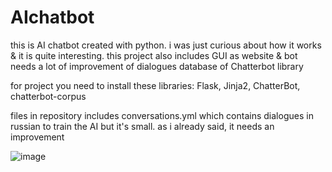 # AIchatbot
this is AI chatbot created with python. i was just curious about how it works &amp; it is quite interesting. this project also includes GUI as website &amp; bot needs a lot of improvement of dialogues database of Chatterbot library

for project you need to install these libraries: Flask, Jinja2, ChatterBot, chatterbot-corpus

files in repository includes conversations.yml which contains dialogues in russian to train the AI but it's small. as i already said, it needs an improvement 

![image](https://user-images.githubusercontent.com/99910839/223410138-06ce8c8b-3f18-4e56-a3e9-80b2941a1069.png)
